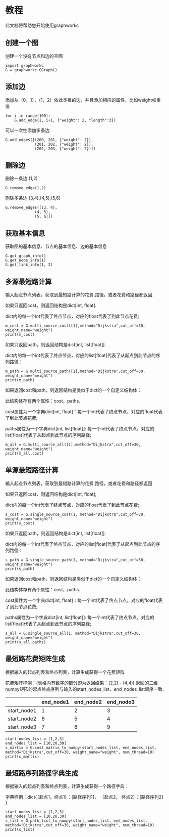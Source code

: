 

#  教程

此文档将帮助您开始使用graphworkc

## 创建一个图

创建一个没有节点和边的空图


```
import graphworkc
G = graphworkc.CGraph()
```

## 添加边

添加从（0，1），（1，2）依此类推的边，并且添加相应的属性，比如weight权重值


```
for i in range(100):
    G.add_edge(i, i+1, {"weight": 2, "length":3})
```

可以一次性添加多条边.


```
G.add_edges([(200, 201, {"weight": 2}),
             (201, 202, {"weight": 2}),
             (202, 203, {"weight": 2})])
```

## 删除边

删除一条边:(1,2)


```
G.remove_edge(1,2)
```

删除多条边:(3,4),(4,5),(5,6)


```
G.remove_edges([(3, 4),
             (4, 5),
             (5, 6)])
```

## 获取基本信息

获取图的基本信息、节点的基本信息、边的基本信息


```
G.get_graph_info()
G.get_node_info(1)
G.get_link_info(1, 2)
```

## 多源最短路计算

输入起点节点列表，获取到最短路计算的花费,路径，或者花费和路径都返回.<br>

如果只返回cost，则返回结构是dict[int, float].<br>

dict内的每一个int代表了终点节点，对应的float代表了到此节点花费;


```
m_cost = G.multi_source_cost([1],method="Dijkstra",cut_off=30, weight_name="weight")
print(m_cost)
```

如果只返回path，则返回结构是dict[int, list[float]].<br>

dict内的每一个int代表了终点节点，对应的list[float]代表了从起点到此节点的序列路径：


```
m_path = G.multi_source_path([1],method="Dijkstra",cut_off=30, weight_name="weight")
print(m_path)
```

如果返回cost和path，则返回结构是类似于dict的一个自定义结构体：<br>

此结构体存有两个属性：cost，paths.<br>

cost属性为一个字典dict[int, float]：每一个int代表了终点节点，对应的float代表了到此节点花费;<br>

paths属性为一个字典dict[int, list[float]]:  每一个int代表了终点节点，对应的list[float]代表了从起点到此节点的序列路径;


```
m_all = G.multi_source_all([1],method="Dijkstra",cut_off=30, weight_name="weight")
print(m_all.cost)
```

## 单源最短路径计算

输入起点节点列表，获取到最短路计算的花费,路径，或者花费和路径都返回<br>

如果只返回cost，则返回结构是dict[int, float];<br>

dict内的每一个int代表了终点节点，对应的float代表了到此节点花费;


```
s_cost = G.single_source_cost(1, method="Dijkstra",cut_off=30, weight_name="weight")
print(s_cost)
```

如果只返回path，则返回结构是dict[int, list[float]].<br>

dict内的每一个int代表了终点节点，对应的list[float]代表了从起点到此节点的序列路径：


```
s_path = G.single_source_path(1, method="Dijkstra",cut_off=30, weight_name="weight")
print(s_path)
```

如果返回cost和path，则返回结构是类似于dict的一个自定义结构体：<br>

此结构体存有两个属性：cost，paths.<br>

cost属性为一个字典dict[int, float]：每一个int代表了终点节点，对应的float代表了到此节点花费;<br>

paths属性为一个字典dict[int, list[float]]:  每一个int代表了终点节点，对应的list[float]代表了从起点到此节点的序列路径;


```
s_all = G.single_source_all(1, method="Dijkstra",cut_off=30, weight_name="weight")
print(s_all.paths)
```

## 最短路花费矩阵生成

根据输入的起点列表和终点列表，计算生成获得一个花费矩阵<br>

花费矩阵样例：(表格内有数字的部分即为返回结果：(2,2) - (4,4))
返回的二维numpy矩阵的起点终点序列与输入的start_nodes_list，end_nodes_list顺序一致.

|             | end_node1 | end_node2 | end_node3 |
| ----------- | --------- | --------- | --------- |
| start_node1 | 1         | 2         | 3         |
| start_node2 | 6         | 5         | 4         |
| start_node3 | 7         | 8         | 9         |


```
start_nodes_list = [1,2,3]
end_nodes_list = [10,20,30]
s_martix = G.cost_matrix_to_numpy(start_nodes_list, end_nodes_list, method="Dijkstra",cut_off=30, weight_name="weight", num_thread=10)
print(s_martix)
```

## 最短路序列路径字典生成

根据输入的起点列表和终点列表，计算生成获得一个路径字典：<br>

字典样例：dict{（起点1，终点1）：[路径序列1]， （起点2， 终点2）：[路径序列2] }


```
start_nodes_list = [1,2,3]
end_nodes_list = [10,20,30]
s_list = G.path_list_to_numpy(start_nodes_list, end_nodes_list, method="Dijkstra",cut_off=30, weight_name="weight", num_thread=10)
print(s_list)
```
